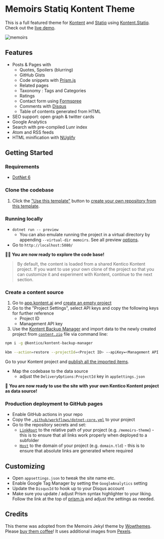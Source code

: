 ﻿# Memoirs Statiq Kontent Theme

This is a full featured theme for [Kontent](https://kontent.ai/) and [Statiq](https://statiq.dev/) using [Kontent.Statiq](https://github.com/alanta/Kontent.Statiq). Check out the [live demo](https://alanta.github.io/memoirs-theme/).

![memoirs](https://github.com/alanta/memoirs-theme/raw/main/screenshot.jpg)

## Features

* Posts & Pages with
  * Quotes, Spoilers (blurring)
  * GitHub Gists
  * Code snippets with [Prism.js](https://prismjs.com/)
  * Related pages
  * Taxonomy : Tags and Categories
  * Ratings
  * Contact form using [Formspree](https://formspree.io/)
  * Comments with [Disqus](https://disqus.com/)
  * Table of contents generated from HTML
* SEO support: open graph & twitter cards
* Google Analytics
* Search with pre-compiled Lunr index
* Atom and RSS feeds
* HTML minification with [NUglify](https://github.com/trullock/NUglify)

## Getting Started

### Requirements

- [DotNet 6](https://dotnet.microsoft.com/download)

### Clone the codebase

1. Click the ["Use this template"](https://github.com/alanta/memoirs-theme/generate) button to [create your own repository from this template](https://help.github.com/en/github/creating-cloning-and-archiving-repositories/creating-a-repository-from-a-template).

### Running locally

- `dotnet run -- preview`
  - You can also emulate running the project in a virtual directory by appending `--virtual-dir memoirs`. See all preview [options](https://statiq.dev/web/running/preview-server).
- Go to `http://localhost:5080/`

🎊🎉 **You are now ready to explore the code base!**

> By default, the content is loaded from a shared Kentico Kontent project. If you want to use your own clone of the project so that you can customize it and experiment with Kontent, continue to the next section.

### Create a content source

1. Go to [app.kontent.ai](https://app.kontent.ai) and [create an empty project](https://docs.kontent.ai/tutorials/set-up-kontent/projects/manage-projects#a-creating-projects)
1. Go to the "Project Settings", select API keys and copy the following keys for further reference
    - Project ID
    - Management API key
1. Use the [Kontent Backup Manager](https://github.com/kontent-ai/backup-manager-js) and import data to the newly created project from [`content.zip`](./content.zip) file via command line:  
  ```sh
  npm i -g @kentico/kontent-backup-manager
     
  kbm --action=restore --projectId=<Project ID> --apiKey=<Management API key> --environmentId=<Environemtn Id> --zipFilename=content
  ```
    
  Go to your Kontent project and [publish all the imported items](https://docs.kontent.ai/tutorials/write-and-collaborate/publish-your-work/publish-content-items).

* Map the codebase to the data source
    - adjust the `DeliveryOptions:ProjectId` key in `appSettings.json`

🚀 **You are now ready to use the site with your own Kentico Kontent project as data source!**

### Production deployment to GitHub pages

- Enable GitHub actions in your repo
- Copy the [`.github/workflows/dotnet-core.yml`](https://github.com/alanta/memoirs-theme/blob/master/.github/workflows/dotnet-core.yml) to your project
- Go to the repository secrets and set:
  - [`LinkRoot`](https://statiq.dev/framework/configuration/settings) to the relative path of your project (e.g. `/memoirs-theme`) - this is to ensure that all links work properly when deployed to a subfolder
  - [`Host`](https://statiq.dev/framework/configuration/settings) to the domain of your project (e.g. `domain.tld`) - this is to ensure that absolute links are generated where required

## Customizing

* Open `appsettings.json` to tweak the site name etc.
* Enable Google Tag Manager by setting the `GoogleAnalytics` setting
* Update the `DisqusId` to hook up to your Disqus account
* Make sure you update / adjust Prism syntax highlighter to your liking. Follow the link at the top of [prism.js](input/assets/js/prism.js) and adjust the settings as needed.

## Credits 

This theme was adopted from the Memoirs Jekyl theme by [Wowthemes](https://bootstrapstarter.com/bootstrap-templates/jekyll-theme-memoirs/). Please [buy them coffee](https://www.wowthemes.net/donate/)!
It uses additional images from [Pexels](https://pexels.com).

